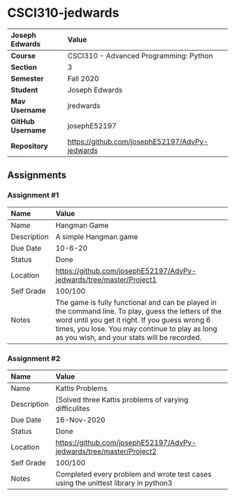 # CSCI310-jedwards

| Joseph Edwards | Value |
|:---|:---|
| **Course** | CSCI310 - Advanced Programming: Python |
| **Section** | 3 |
| **Semester** | Fall 2020 |
| **Student** | Joseph Edwards |
| **Mav Username**            | jredwards |
| **GitHub Username**         | josephE52197 |
| **Repository**          | https://github.com/josephE52197/AdvPy-jedwards |

## Assignments

### Assignment #1

| Name | Value |
| :--- | :--- |
| Name | Hangman Game |
| Description | A simple Hangman game |
| Due Date | 10-6-20|
| Status | Done |
| Location | https://github.com/josephE52197/AdvPy-jedwards/tree/master/Project1|
| Self Grade | 100/100 |
| Notes | The game is fully functional and can be played in the command line. To play, guess the letters of the word until you get it right. If you guess wrong 6 times, you lose. You may continue to play as long as you wish, and your stats will be recorded.

### Assignment #2

| Name | Value |
| :--- | :--- |
| Name | Kattis Problems |
| Description | [Solved three Kattis problems of varying difficulites|
| Due Date | 16-Nov-2020 |
| Status | Done |
| Location | https://github.com/josephE52197/AdvPy-jedwards/tree/master/Project2 |
| Self Grade | 100/100 |
| Notes | Completed every problem and wrote test cases using the unittest library in python3 |


